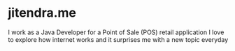 # jitendra.me
I work as a Java Developer for a Point of Sale (POS) retail application
I love to explore how internet works and it surprises me with a new topic everyday
